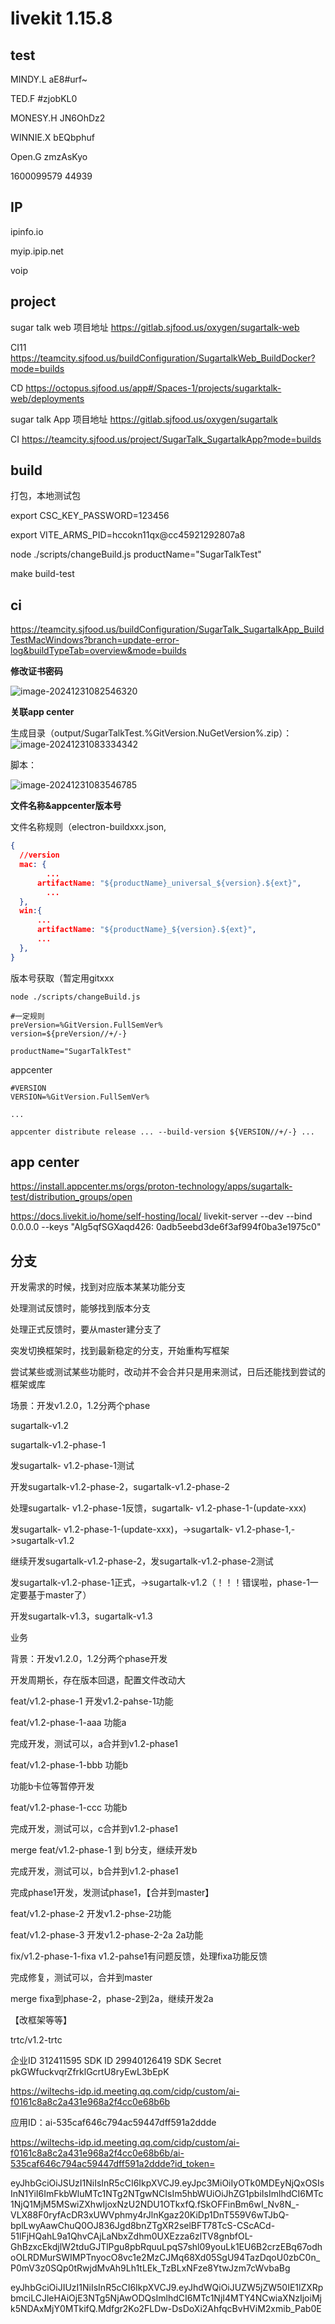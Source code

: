 # livekit 1.15.8



## test

MINDY.L aE8#urf~

TED.F #zjobKL0

MONESY.H JN6OhDz2

WINNIE.X bEQbphuf

Open.G  zmzAsKyo

1600099579 44939

## IP

ipinfo.io

myip.ipip.net

voip




## project

sugar talk web
项目地址
https://gitlab.sjfood.us/oxygen/sugartalk-web

CI11
https://teamcity.sjfood.us/buildConfiguration/SugartalkWeb_BuildDocker?mode=builds

CD
https://octopus.sjfood.us/app#/Spaces-1/projects/sugarktalk-web/deployments

sugar talk App
项目地址
https://gitlab.sjfood.us/oxygen/sugartalk

CI
https://teamcity.sjfood.us/project/SugarTalk_SugartalkApp?mode=builds



## build

打包，本地测试包

export CSC_KEY_PASSWORD=123456

export VITE_ARMS_PID=hccokn11qx@cc45921292807a8

node ./scripts/changeBuild.js <!--[version(bash)]--> productName="SugarTalkTest"

make build-test



## ci

https://teamcity.sjfood.us/buildConfiguration/SugarTalk_SugartalkApp_BuildTestMacWindows?branch=update-error-log&buildTypeTab=overview&mode=builds

**修改证书密码**

![image-20241231082546320](https://raw.githubusercontent.com/levi33Y/Pictures/main/image-20241231082546320.png)



**关联app center**

生成目录（output/SugarTalkTest.%GitVersion.NuGetVersion%.zip）：
![image-20241231083334342](https://raw.githubusercontent.com/levi33Y/Pictures/main/image-20241231083334342.png)

脚本：

![image-20241231083546785](https://raw.githubusercontent.com/levi33Y/Pictures/main/image-20241231083546785.png)



**文件名称&appcenter版本号**

文件名称规则（electron-buildxxx.json,

~~~json
{
  //version
  mac: {
   		...
      artifactName: "${productName}_universal_${version}.${ext}",
    	...
  },
  win:{
      ...
      artifactName: "${productName}_${version}.${ext}",
      ...
  },
}
~~~



版本号获取（暂定用gitxxx

~~~shell
node ./scripts/changeBuild.js 

#一定规则
preVersion=%GitVersion.FullSemVer%
version=${preVersion//+/-} 

productName="SugarTalkTest"
~~~



appcenter

~~~shell
#VERSION
VERSION=%GitVersion.FullSemVer%

...

appcenter distribute release ... --build-version ${VERSION//+/-} ...
~~~





## app center

https://install.appcenter.ms/orgs/proton-technology/apps/sugartalk-test/distribution_groups/open



https://docs.livekit.io/home/self-hosting/local/
livekit-server --dev --bind 0.0.0.0 --keys "Alg5qfSGXaqd426: 0adb5eebd3de6f3af994f0ba3e1975c0"





## 分支

开发需求的时候，找到对应版本某某功能分支

处理测试反馈时，能够找到版本分支

处理正式反馈时，要从master建分支了

突发切换框架时，找到最新稳定的分支，开始重构写框架

尝试某些或测试某些功能时，改动并不会合并只是用来测试，日后还能找到尝试的框架或库

场景：开发v1.2.0，1.2分两个phase

sugartalk-v1.2

sugartalk-v1.2-phase-1

发sugartalk- v1.2-phase-1测试

开发sugartalk-v1.2-phase-2，sugartalk-v1.2-phase-2

处理sugartalk- v1.2-phase-1反馈，sugartalk- v1.2-phase-1-(update-xxx)

发sugartalk- v1.2-phase-1-(update-xxx)，->sugartalk- v1.2-phase-1,->sugartalk-v1.2

继续开发sugartalk-v1.2-phase-2，发sugartalk-v1.2-phase-2测试

发sugartalk-v1.2-phase-1正式，->sugartalk-v1.2（！！！错误啦，phase-1一定要基于master了）

开发sugartalk-v1.3，sugartalk-v1.3



业务

背景：开发v1.2.0，1.2分两个phase开发

开发周期长，存在版本回退，配置文件改动大



feat/v1.2-phase-1 开发v1.2-pahse-1功能

feat/v1.2-phase-1-aaa 功能a

完成开发，测试可以，a合并到v1.2-phase1

feat/v1.2-phase-1-bbb 功能b

功能b卡位等暂停开发

feat/v1.2-phase-1-ccc 功能b

完成开发，测试可以，c合并到v1.2-phase1

merge feat/v1.2-phase-1 到 b分支，继续开发b

完成开发，测试可以，b合并到v1.2-phase1

完成phase1开发，发测试phase1，【合并到master】

feat/v1.2-phase-2 开发v1.2-phse-2功能

feat/v1.2-phase-3 开发v1.2-phase-2-2a 2a功能

fix/v1.2-phase-1-fixa	 v1.2-pahse1有问题反馈，处理fixa功能反馈

完成修复，测试可以，合并到master

merge fixa到phase-2，phase-2到2a，继续开发2a

【改框架等等】

trtc/v1.2-trtc





企业ID 
312411595
SDK ID 
29940126419
SDK Secret 
pkGWfuckvqrZfrklGcrtU8ryEwL3bEpK



https://wiltechs-idp.id.meeting.qq.com/cidp/custom/ai-f0161c8a8c2a431e968a2f4cc0e68b6b



应用ID：ai-535caf646c794ac59447dff591a2ddde



https://wiltechs-idp.id.meeting.qq.com/cidp/custom/ai-f0161c8a8c2a431e968a2f4cc0e68b6b/ai-535caf646c794ac59447dff591a2ddde?id_token=



eyJhbGciOiJSUzI1NiIsInR5cCI6IkpXVCJ9.eyJpc3MiOiIyOTk0MDEyNjQxOSIsInN1YiI6ImFkbWluMTc1NTg2NTgwNCIsIm5hbWUiOiJhZG1pbiIsImlhdCI6MTc1NjQ1MjM5MSwiZXhwIjoxNzU2NDU1OTkxfQ.fSkOFFinBm6wI_Nv8N_-VLX88F0ryfAcDR3xUWVphmy4rJlnKgaz20KiDp1DnT559V6wTJbQ-bplLwyAawChuQ0OJ836Jgd8bnZTgXR2selBFT78TcS-CScACd-51lFjHQahL9a1QhvCAjLaNbxZdhm0UXEzza6zlTV8gnbfOL-GhBzxcEkdjlW2tduGJTlPgu8pbRquuLpqS7shl09youLk1EU6B2crzEBq67odhoOLRDMurSWIMPTnyocO8vc1e2MzCJMq68Xd05SgU94TazDqoU0zbC0n_P0mV3z0SQp0tRwjdMvAh9Lh1tLEk_TzBLxNFze8YtwJzm7cWvbaBg



eyJhbGciOiJIUzI1NiIsInR5cCI6IkpXVCJ9.eyJhdWQiOiJUZW5jZW50IE1lZXRpbmciLCJleHAiOjE3NTg5NjAwODQsImlhdCI6MTc1NjI4MTY4NCwiaXNzIjoiMjk5NDAxMjY0MTkifQ.Mdfgr2Ko2FLDw-DsDoXi2AhfqcBvHViM2xmib_Pab0E
